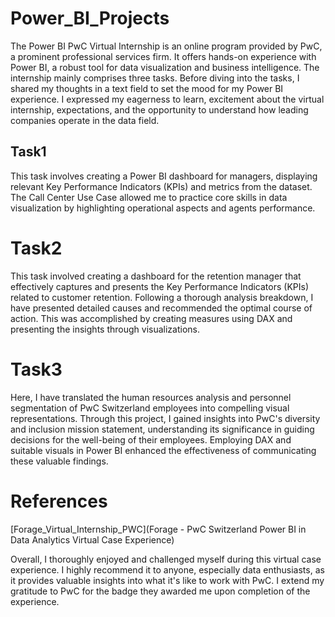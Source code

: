 # Power_BI_Projects
The Power BI PwC Virtual Internship is an online program provided by PwC, a prominent professional services firm. It offers hands-on experience with Power BI, a robust tool for data visualization and business intelligence. The internship mainly comprises three tasks. Before diving into the tasks, I shared my thoughts in a text field to set the mood for my Power BI experience. I expressed my eagerness to learn, excitement about the virtual internship, expectations, and the opportunity to understand how leading companies operate in the data field.

## Task1
This task involves creating a Power BI dashboard for managers, displaying relevant Key Performance Indicators (KPIs) and metrics from the dataset. The Call Center Use Case allowed me to practice core skills in data visualization by highlighting operational aspects and agents performance.

# Task2
This task involved creating a dashboard for the retention manager that effectively captures and presents the Key Performance Indicators (KPIs) related to customer retention. Following a thorough analysis breakdown, I have presented detailed causes and recommended the optimal course of action. This was accomplished by creating measures using DAX and presenting the insights through visualizations.

# Task3
Here, I have translated the human resources analysis and personnel segmentation of PwC Switzerland employees into compelling visual representations. Through this project, I gained insights into PwC's diversity and inclusion mission statement, understanding its significance in guiding decisions for the well-being of their employees. Employing DAX and suitable visuals in Power BI enhanced the effectiveness of communicating these valuable findings.

# References
[Forage_Virtual_Internship_PWC](Forage - PwC Switzerland Power BI in Data Analytics Virtual Case Experience)

Overall, I thoroughly enjoyed and challenged myself during this virtual case experience. I highly recommend it to anyone, especially data enthusiasts, as it provides valuable insights into what it's like to work with PwC. I extend my gratitude to PwC for the badge they awarded me upon completion of the experience.

